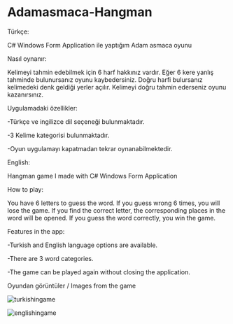 # Adamasmaca-Hangman

Türkçe:

C# Windows Form Application ile yaptığım Adam asmaca oyunu

Nasıl oynanır:

Kelimeyi tahmin edebilmek için 6 harf hakkınız vardır. Eğer 6 kere yanlış tahminde bulunursanız oyunu kaybedersiniz. Doğru harfi bulursanız kelimedeki denk geldiği yerler açılır. Kelimeyi doğru tahmin ederseniz oyunu kazanırsınız.

Uygulamadaki özellikler:

-Türkçe ve ingilizce dil seçeneği bulunmaktadır.

-3 Kelime kategorisi bulunmaktadır.

-Oyun uygulamayı kapatmadan tekrar oynanabilmektedir.

English:

Hangman game I made with C# Windows Form Application

How to play:

You have 6 letters to guess the word. If you guess wrong 6 times, you will lose the game. If you find the correct letter, the corresponding places in the word will be opened. If you guess the word correctly, you win the game.

Features in the app:

-Turkish and English language options are available.

-There are 3 word categories.

-The game can be played again without closing the application.


Oyundan görüntüler / Images from the game

![turkishingame](https://user-images.githubusercontent.com/101431097/194776311-26aecf50-807b-454f-b5a1-7990e83ffe40.PNG)


![englishingame](https://user-images.githubusercontent.com/101431097/194776346-708dd0c3-1f59-4170-a4fa-ee1b07e4b246.PNG)
